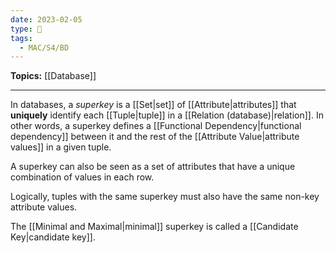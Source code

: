 ```yaml
---
date: 2023-02-05
type: 🧠
tags:
  - MAC/S4/BD
---
```


**Topics:** [[Database]]

---

In databases, a _superkey_ is a [[Set|set]] of [[Attribute|attributes]] that **uniquely** identify each [[Tuple|tuple]] in a [[Relation (database)|relation]]. In other words, a superkey defines a [[Functional Dependency|functional dependency]] between it and the rest of the [[Attribute Value|attribute values]] in a given tuple.

A superkey can also be seen as a set of attributes that have a unique combination of values in each row.

Logically, tuples with the same superkey must also have the same non-key attribute values.

The [[Minimal and Maximal|minimal]] superkey is called a [[Candidate Key|candidate key]].
